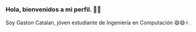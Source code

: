 ### Hola, bienvenidos a mi perfil. 👋👋

Soy Gaston Catalan, jóven estudiante de Ingeniería en Computación 😄😄⚡.
